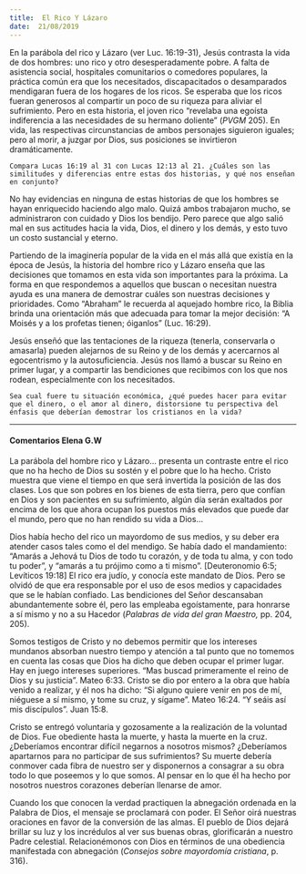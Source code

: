 ```yaml
---
title:  El Rico Y Lázaro
date:  21/08/2019
---
```


En la parábola del rico y Lázaro (ver Luc. 16:19-31), Jesús contrasta la vida de dos hombres: uno rico y otro desesperadamente pobre. A falta de asistencia social, hospitales comunitarios o comedores populares, la práctica común era que los necesitados, discapacitados o desamparados mendigaran fuera de los hogares de los ricos. Se esperaba que los ricos fueran generosos al compartir un poco de su riqueza para aliviar el sufrimiento. Pero en esta historia, el joven rico “revelaba una egoísta indiferencia a las necesidades de su hermano doliente” (_PVGM_ 205). En vida, las respectivas circunstancias de ambos personajes siguieron iguales; pero al morir, a juzgar por Dios, sus posiciones se invirtieron dramáticamente.

`Compara Lucas 16:19 al 31 con Lucas 12:13 al 21. ¿Cuáles son las similitudes y diferencias entre estas dos historias, y qué nos enseñan en conjunto?`

No hay evidencias en ninguna de estas historias de que los hombres se hayan enriquecido haciendo algo malo. Quizá ambos trabajaron mucho, se administraron con cuidado y Dios los bendijo. Pero parece que algo salió mal en sus actitudes hacia la vida, Dios, el dinero y los demás, y esto tuvo un costo sustancial y eterno.

Partiendo de la imaginería popular de la vida en el más allá que existía en la época de Jesús, la historia del hombre rico y Lázaro enseña que las decisiones que tomamos en esta vida son importantes para la próxima. La forma en que respondemos a aquellos que buscan o necesitan nuestra ayuda es una manera de demostrar cuáles son nuestras decisiones y prioridades. Como “Abraham” le recuerda al aquejado hombre rico, la Biblia brinda una orientación más que adecuada para tomar la mejor decisión: “A Moisés y a los profetas tienen; óiganlos” (Luc. 16:29).

Jesús enseñó que las tentaciones de la riqueza (tenerla, conservarla o amasarla) pueden alejarnos de su Reino y de los demás y acercarnos al egocentrismo y la autosuficiencia. Jesús nos llamó a buscar su Reino en primer lugar, y a compartir las bendiciones que recibimos con los que nos rodean, especialmente con los necesitados.

`Sea cual fuere tu situación económica, ¿qué puedes hacer para evitar que el dinero, o el amor al dinero, distorsione tu perspectiva del énfasis que deberían demostrar los cristianos en la vida?`

---

#### Comentarios Elena G.W

La parábola del hombre rico y Lázaro… presenta un contraste entre el rico que no ha hecho de Dios su sostén y el pobre que lo ha hecho. Cristo muestra que viene el tiempo en que será invertida la posición de las dos clases. Los que son pobres en los bienes de esta tierra, pero que confían en Dios y son pacientes en su sufrimiento, algún día serán exaltados por encima de los que ahora ocupan los puestos más elevados que puede dar el mundo, pero que no han rendido su vida a Dios…

Dios había hecho del rico un mayordomo de sus medios, y su deber era atender casos tales como el del mendigo. Se había dado el mandamiento: “Amarás a Jehová tu Dios de todo tu corazón, y de toda tu alma, y con todo tu poder”, y “amarás a tu prójimo como a ti mismo”. [Deuteronomio 6:5; Levíticos 19:18] El rico era judío, y conocía este mandato de Dios. Pero se olvidó de que era responsable por el uso de esos medios y capacidades que se le habían confiado. Las bendiciones del Señor descansaban abundantemente sobre él, pero las empleaba egoístamente, para honrarse a sí mismo y no a su Hacedor (_Palabras de vida del gran Maestro,_ pp. 204, 205).

Somos testigos de Cristo y no debemos permitir que los intereses mundanos absorban nuestro tiempo y atención a tal punto que no tomemos en cuenta las cosas que Dios ha dicho que deben ocupar el primer lugar. Hay en juego intereses superiores. “Mas buscad primeramente el reino de Dios y su justicia”. Mateo 6:33. Cristo se dio por entero a la obra que había venido a realizar, y él nos ha dicho: “Si alguno quiere venir en pos de mí, niéguese a sí mismo, y tome su cruz, y sígame”. Mateo 16:24. “Y seáis así mis discípulos”. Juan 15:8.

Cristo se entregó voluntaria y gozosamente a la realización de la voluntad de Dios. Fue obediente hasta la muerte, y hasta la muerte en la cruz. ¿Deberíamos encontrar difícil negarnos a nosotros mismos? ¿Deberíamos apartarnos para no participar de sus sufrimientos? Su muerte debería conmover cada fibra de nuestro ser y disponernos a consagrar a su obra todo lo que poseemos y lo que somos. Al pensar en lo que él ha hecho por nosotros nuestros corazones deberían llenarse de amor.

Cuando los que conocen la verdad practiquen la abnegación ordenada en la Palabra de Dios, el mensaje se proclamará con poder. El Señor oirá nuestras oraciones en favor de la conversión de las almas. El pueblo de Dios dejará brillar su luz y los incrédulos al ver sus buenas obras, glorificarán a nuestro Padre celestial. Relacionémonos con Dios en términos de una obediencia manifestada con abnegación (_Consejos sobre mayordomía cristiana_, p. 316).